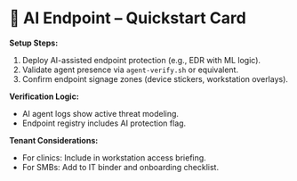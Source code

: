 # 🧠 AI Endpoint – Quickstart Card

**Setup Steps:**
1. Deploy AI-assisted endpoint protection (e.g., EDR with ML logic).
2. Validate agent presence via `agent-verify.sh` or equivalent.
3. Confirm endpoint signage zones (device stickers, workstation overlays).

**Verification Logic:**
- AI agent logs show active threat modeling.
- Endpoint registry includes AI protection flag.

**Tenant Considerations:**
- For clinics: Include in workstation access briefing.
- For SMBs: Add to IT binder and onboarding checklist.
